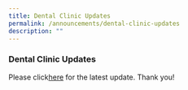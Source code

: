 ```yaml
---
title: Dental Clinic Updates
permalink: /announcements/dental-clinic-updates
description: ""
---
```

### Dental Clinic Updates

Please click[here](/files/mtsdentalclinic.pdf) for the latest update. Thank you!